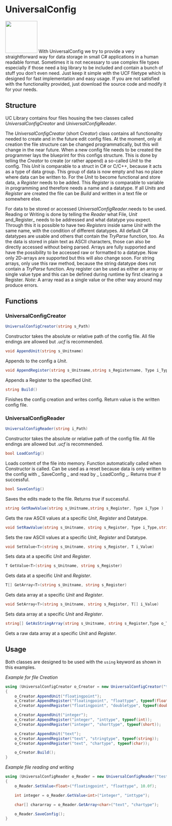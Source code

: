 # UniversalConfig
<img src="https://www.ucpsystems.com/version/universalconfig/universalconfig_logo.png" width="100" height="100">
With UniversalConfig we try to provide a very straightforward way for data storage in small C# applications in a human readable format. Sometimes it is not necessary to use complex file types especially if those need a big library to be included and contain a bunch of stuff you don’t even need. Just keep it simple with the UCF filetype which is designed for fast implementation and easy usage. If you are not satisfied with the functionality provided, just download the source code and modify it for your needs.

## Structure 
UC Library contains four files housing the two classes called _UniversalConfigCreator_ and _UniversalConfigReader_. 

The _UniversalConfigCreator_ (short _Creator_) class contains all functionality needed to create and in the future edit config files. At the moment, only at creation the file structure can be changed programmatically, but this will change in the near future. When a new config file needs to be created the programmer lays the blueprint for this configs structure. This is done by telling the _Creator_ to create (or rather append) a so-called _Unit_ to the config. This _Unit_ is comparable to a struct in C# or C/C++, because it acts as a type of data group. This group of data is now empty and has no place where data can be written to. For the _Unit_ to become functional and store data, a _Register_ needs to be added. This _Register_ is comparable to variable in programming and therefore needs a name and a datatype. If all _Units_ and _Register_ are created the file can be _Build_ and written in a text file or somewhere else.

For data to be stored or accessed _UniversalConfigReader_.needs to be used. Reading or Writing is done by telling the _Reader_ what File, _Unit_ and_Register_ needs to be addressed and what datatype you expect. Through this it is possible to have two _Registers_ inside same _Unit_ with the same name, with the condition of different datatypes. All default C# datatypes are usable and others that contain the _TryParse_ function, too. As the data is stored in plain text as ASCII characters, those can also be directly accessed without being parsed. Arrays are fully supported and have the possibility to be accessed raw or formatted to a datatype. Now only 2D-arrays are supported but this will also change soon. For string arrays, only use this raw method, because the string datatype does not contain a _TryParse_ function. Any register can be used as either an array or single value type and this can be defined during runtime by first clearing a Register. _Note:_ A array read as a single value or the other way around may produce errors.
## Functions
### UniversalConfigCreator
```CS
UniversalConfigCreator(string s_Path)
```

Constructor takes the absolute or relative path of the config file. All file endings are allowed but _.ucf_ is recommended. 

```CS
void AppendUnit(string s_Unitname)
```

Appends to the config a _Unit_.

```CS
void AppendRegister(string s_Unitname,string s_Registername, Type i_Type )
```

Appends a Register to the specified _Unit_. 

```CS
string Build()
```

Finishes the config creation and writes config. Return value is the written config file.

### UniversalConfigReader
```CS
UniversalConfigReader(string i_Path)
```

Constructor takes the absolute or relative path of the config file. All file endings are allowed but _.ucf_ is recommended. 

```CS
bool LoadConfig()
```

Loads content of the file into memory. Function automatically called when Constructor is called. Can be used as a reset because data is only written to the config with _ SaveConfig _ and read by _ LoadConfig _. Returns _true_ if successful.

```CS
bool SaveConfig()
```

Saves the edits made to the file. Returns _true_ if successful.

```CS
string GetRawValue(string s_Unitname,string s_Register, Type i_Type )
```

Gets the raw ASCII values at a specific _Unit_, _Register_ and Datatype. 

```CS
void SetRawValue(string s_Unitname, string s_Register, Type i_Type,string s_Value="NULL")
```

Sets the raw ASCII values at a specific _Unit_, _Register_ and Datatype. 

```CS
void SetValue<T>(string s_Unitname, string s_Register, T i_Value)
```

Sets data at a specific _Unit_ and _Register_. 

```CS
T GetValue<T>(string s_Unitname, string s_Register)
```

Gets data at a specific _Unit_ and _Register_. 

```CS
T[] GetArray<T>(string s_Unitname, string s_Register)
```

Gets data array at a specific _Unit_ and _Register_. 

```CS
void SetArray<T>(string s_Unitname, string s_Register, T[] i_Value)
```

Sets data array at a specific _Unit_ and _Register_. 

```CS
string[] GetAsStringArray(string s_Unitname, string s_Register,Type o_Type)
```

Gets a raw data array at a specific _Unit_ and _Register_. 

## Usage
Both classes are designed to be used with the ```using``` keyword as shown in this examples.

_Example for file Creation_
```CS
using (UniversalConfigCreator o_Creator = new UniversalConfigCreator("testconfig.ucf"))
{
    o_Creator.AppendUnit("floatingpoint");
    o_Creator.AppendRegister("floatingpoint", "floattype", typeof(float));
    o_Creator.AppendRegister("floatingpoint", "doubletype", typeof(double));

    o_Creator.AppendUnit("integer");
    o_Creator.AppendRegister("integer", "inttype", typeof(int));
    o_Creator.AppendRegister("integer", "shorttype", typeof(short));

    o_Creator.AppendUnit("text");
    o_Creator.AppendRegister("text", "stringtype", typeof(string));
    o_Creator.AppendRegister("text", "chartype", typeof(char));

    o_Creator.Build();
}
```

_Example file reading and writing_	

```CS
using (UniversalConfigReader o_Reader = new UniversalConfigReader("testconfig.ucf"))
{
    o_Reader.SetValue<float>("floatingpoint", "floattype", 10.0f);

    int integer = o_Reader.GetValue<int>("integer", "inttype");

    char[] chararray = o_Reader.GetArray<char>("text", "chartype");

    o_Reader.SaveConfig();             
}
```
